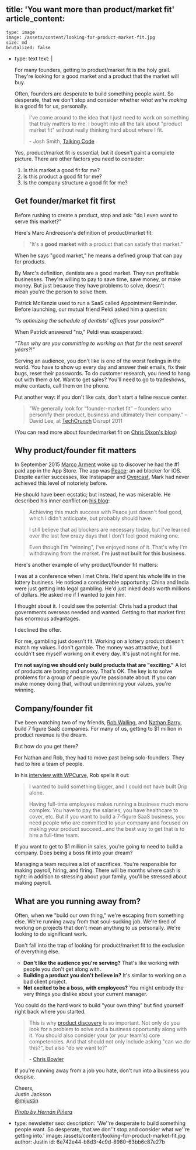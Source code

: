 title: 'You want more than product/market fit'
article_content:
  -
    type: image
    image: /assets/content/looking-for-product-market-fit.jpg
    size: md
    brutalized: false
  -
    type: text
    text: |
      <p>For many founders, getting to product/market fit is the holy grail. They're looking for a good market and a product that the market will buy.<br></p><p>Often, founders are desperate to build something people want.&nbsp;So desperate, that we don't stop and consider whether <i>what we're making</i> is a good fit for us, personally.</p><blockquote><p>I've come around to the idea that I just need to work on something that truly matters to me. I bought into all the talk about "product market fit" without really thinking hard about where I fit.</p><p>- Josh Smith, <a href="http://talkingcode.com/">Talking Code</a></p></blockquote><p>Yes, product/market fit is essential, but it doesn't paint a complete picture. There are other factors you need to consider:</p><ol><li>Is this market a good fit for me?</li><li>Is this product a good fit for me?</li><li>Is the company structure a good fit for me?</li></ol><h2>Get founder/market fit first</h2><p>Before rushing to create a product, stop and ask: "do I even want to serve this market?"</p><p>Here's Marc Andreeson's definition of product/market fit:</p><blockquote><p>"It's a <b>good market</b> with a product that can satisfy that market."</p></blockquote><p>When he says "good market," he means a&nbsp;defined group&nbsp;that can pay for products.</p><p>By Marc's&nbsp;definition, dentists are a good market. They run profitable businesses.&nbsp;They're willing to pay to save time, save money, or make money. But just because they have problems to solve, doesn't mean&nbsp;you're the person to solve them.</p><p>Patrick McKenzie used to run a SaaS called Appointment Reminder. Before launching, our mutual friend Peldi asked him a question:</p><p><i>"Is optimizing the schedule of dentists' offices your passion?"</i></p><p>When Patrick answered "no," Peldi was exasperated:</p><p><i>"Then why are you committing to working on that for the next several years?!"</i></p><p>Serving an audience, you don't like is one of the worst feelings in the world. You have to show up every day and answer their emails, fix their bugs, reset their passwords. To do customer research, you need to hang out with them <i>a lot</i>. Want to get sales? You'll need to go to tradeshows, make contacts, call them on the phone.</p><p>Put another way: if you don't like cats, don't start a feline rescue center.</p><blockquote><p>"We generally look for “founder-market fit” – founders who personify their product, business and ultimately their company." – David Lee, at <a href="https://techcrunch.com/2011/05/23/david-lee-and-ron-conway-bust-entrepreneur-myths-on-stage-at-disrupt/">TechCrunch</a> Disrupt 2011</p></blockquote><p>(You can read more about founder/market fit on <a href="http://cdixon.org/2011/06/20/foundermarket-fit/">Chris Dixon's blog</a>)</p><h2>Why product/founder fit matters</h2><p>In September 2015 <a href="https://marco.org/">Marco Arment</a> woke up to discover he had the #1 paid app in the App Store. The app was <a href="https://marco.org/2015/09/16/peace-content-blocker">Peace</a>:&nbsp;an ad blocker for iOS. Despite earlier successes, like Instapaper and <a href="https://overcast.fm/">Overcast</a>, Mark had never achieved this level of notoriety before.</p><p>He should have been ecstatic; but instead, he was miserable. He described his inner conflict on <a href="https://marco.org/2015/09/18/just-doesnt-feel-good">his blog</a>:</p><blockquote><p>Achieving this much success with Peace just doesn't feel good, which I didn't anticipate, but probably should have.</p><p>I still believe that ad blockers are necessary today, but I've learned over the last few crazy days that I don't feel good making one.</p><p>Even though I'm "winning", I've enjoyed none of it. That's why I'm withdrawing from the market. <b>I'm just not built for this business.</b></p></blockquote><p>Here's another example of why product/founder fit matters:</p><p>I was at a conference when I met Chris. He'd spent his whole life in the lottery business. He noticed a considerable opportunity: China and India were just getting into legal gambling. He'd just&nbsp;inked deals worth millions of dollars. He asked me if I wanted to join him.</p><p>I thought about it. I could see the potential: Chris had a product that governments overseas needed and wanted. Getting to that market first has enormous advantages.</p><p>I declined the offer.</p><p>For me, gambling just doesn't fit. Working on a lottery product doesn't match&nbsp;my values. I don't gamble. The money was attractive, but I couldn't see myself working on it&nbsp;every day. It's just not right for me.</p><p><strong>I'm not saying we should only build products that are "exciting."</strong>&nbsp;A lot of products are boring and unsexy. That's OK. The key is to solve problems for a group of people you're passionate about. If you can make money doing that, without undermining your values, you're winning.</p><h2>Company/founder fit</h2><p>I've been watching two of my friends, <a href="http://www.softwarebyrob.com/">Rob Walling</a>, and <a href="http://nathanbarry.com/">Nathan Barry</a>, build 7 figure SaaS companies. For many of us, getting to $1 million in product revenue is the dream.</p><p>But how do you get there?</p><p>For Nathan and Rob, they had to move past being solo-founders. They had to hire a team of people.</p><p>In his <a href="http://wpcurve.com/bootstrapped-drip-into-a-7-figure-saas-business/">interview with WPCurve</a>, Rob spells it out:</p><blockquote><p>I wanted to build something bigger, and I could not have built Drip alone.</p><p>Having full-time employees makes running a business much more complex. You have to pay the salaries, you have healthcare to cover, etc. But if you want to build a 7-figure SaaS business, you need people who are committed to your company and focused on making your product succeed…and the best way to get that is to hire a full-time team.</p></blockquote><p>If you want to get to $1 million in sales, you're going to need to build a company. Does being a boss fit into your dream?</p><p>Managing a team requires a lot of sacrifices. You're responsible for making payroll, hiring, and firing. There will be months where cash is tight: in addition to stressing about your family, you'll be stressed about making payroll.</p><h2>What are you running away from?</h2><p>Often, when we "build our own thing," we're escaping from something else. We're running away from that soul-sucking job. We're tired of working on projects that don't&nbsp;mean anything to us personally. We're looking to do significant work.</p><p>Don't fall into the trap of looking for product/market fit to the exclusion of everything else.</p><ul><li><b>Don't like the audience you're serving?</b> That's like working with people you don't get along with.</li><li><b>Building a product you don't believe in?</b> It's similar to working on a bad client project.</li><li><b>Not excited to be a boss, with employees?</b> You might embody the very things you dislike about your current manager.</li></ul><p>You could do the hard work to build "your own thing" but find yourself right back where you started.</p><blockquote><p>This is why <a href="http://alistapart.com/article/usable-yet-useless-why-every-business-needs-product-discovery">product discovery</a> is so important. Not only do you look for a problem to solve and a business opportunity along with it. You should also consider your (or your team's) core competencies. And that should not only include asking "can we do this?", but also "do we want to?"</p><p>- <a href="https://twitter.com/chrisbowler">Chris Bowler</a></p></blockquote><p>If you're running away from a job you hate, don't run into a business you despise.</p><p>Cheers,<br>
      Justin Jackson<br>
      <a href="https://twitter.com/mijustin">@mijustin</a></p><p><a href="https://www.flickr.com/photos/hernanpc/8407944523/in/photolist-dNYUYK-9uPB28-81pjUV-mHdnqF-ap1kcU-kzt2Mr-fxhtnW-qH6uRw-Fs7ZgD-jabXFh-9cniAJ-fCwxPG-dWCTg6-mXHgT-dD5isc-3KHH2Q-oYxUxE-4jEvM1-r3PP5A-bjv7mh-53vQ2y-akpAaA-prD3T-2tuMbE-9yDTf8-cHfVRh-pk7Kym-ddTuJV-6mmzfq-97PPhr-4TW6xi-pN1ibq-iabPTw-6nXbp4-frHrgB-rgiQb4-4xBmEz-dafDTM-71DouE-fA3Tze-71Q8FX-85cQRG-nDkcC7-LECWP-9uSAZU-6VEexK-covhG7-m8zFn2-m8zFoe-cW8qWq"><em>Photo by&nbsp;Hernán Piñera</em></a></p>
  -
    type: newsletter
seo:
  description: 'We''re desperate to build something people want. So desperate, that we don''t stop and consider what we''re getting into.'
  image: /assets/content/looking-for-product-market-fit.jpg
author: Justin
id: 6e742e44-b8d3-4c9d-8980-63bb6c87e27b
